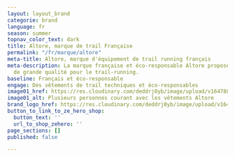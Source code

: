 ```yaml
---
layout: layout_brand
categorie: brand
language: fr
season: summer
topnav_color_text: dark
title: Altore, marque de trail Française
permalink: "/fr/marque/altore"
meta-title: Altore, marque d'équipement de trail running français
meta-description: La marque française et éco-responsable Altore propose des équipement
  de grande qualité pour le trail-running.
baseline: Français et éco-responsable
engage: Des vêtements de trail techniques et éco-responsables
image01_href: https://res.cloudinary.com/deddrj0yb/image/upload/v1647881583/website/Altore/245103264_408743243959932_1030052120039821547_n.jpg
image01_alt: Plusieurs personnes courant avec les vêtements Altore
brand_logo_href: https://res.cloudinary.com/deddrj0yb/image/upload/v1647881634/website/Altore/273776542_485514956282760_5747485360429042294_n.jpg
button_to_link_to_ze_hero_shop:
  button_text: ''
  url_to_shop_zehero: ''
page_sections: []
published: false

---
```

